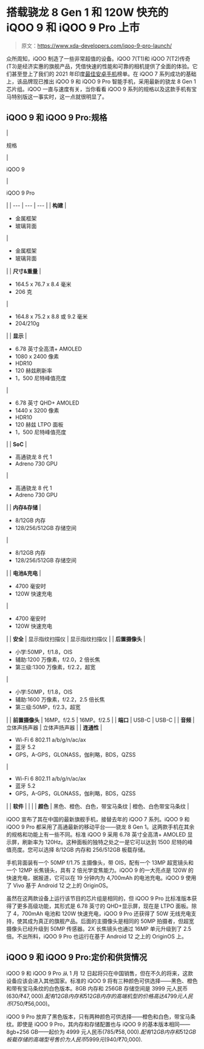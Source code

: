 # 搭载骁龙 8 Gen 1 和 120W 快充的 iQOO 9 和 iQOO 9 Pro 上市

> 原文：<https://www.xda-developers.com/iqoo-9-pro-launch/>

众所周知，iQOO 制造了一些非常超值的设备。iQOO 7(T1)和 iQOO 7(T2)传奇(T3)是经济实惠的旗舰产品，凭借快速的性能和可靠的相机提供了全面的体验。它们甚至登上了我们的 2021 年印度[最佳安卓手机](https://www.xda-developers.com/best-android-phones-india/)榜单。在 iQOO 7 系列成功的基础上，该品牌现已推出 iQOO 9 和 iQOO 9 Pro 智能手机，采用最新的骁龙 8 Gen 1 芯片组。iQOO 一直与速度有关，当你看看 iQOO 9 系列的规格以及这款手机有宝马特别版这一事实时，这一点就很明显了。

## iQOO 9 和 iQOO 9 Pro:规格

| 

规格

 | 

iQOO 9

 | 

iQOO 9 Pro

 |
| --- | --- | --- |
| **构建** | 

*   金属框架
*   玻璃背面

 | 

*   金属框架
*   玻璃背面

 |
| **尺寸&重量** | 

*   164.5 x 76.7 x 8.4 毫米
*   206 克

 | 

*   164.8 x 75.2 x 8.8 或 9.2 毫米
*   204/210g

 |
| **显示** | 

*   6.78 英寸全高清+ AMOLED
*   1080 x 2400 像素
*   HDR10
*   120 赫兹刷新率
*   1，500 尼特峰值亮度

 | 

*   6.78 英寸 QHD+ AMOLED
*   1440 x 3200 像素
*   HDR10
*   120 赫兹 LTPO 面板
*   1，500 尼特峰值亮度

 |
| **SoC** | 

*   高通骁龙 8 代 1
*   Adreno 730 GPU

 | 

*   高通骁龙 8 代 1
*   Adreno 730 GPU

 |
| **内存&存储** | 

*   8/12GB 内存
*   128/256/512GB 存储空间

 | 

*   8/12GB 内存
*   128/256/512GB 存储空间

 |
| **电池&充电** | 

*   4700 毫安时
*   120W 快速充电

 | 

*   4700 毫安时
*   120W 快速充电

 |
| **安全** | 显示指纹扫描仪 | 显示指纹扫描仪 |
| **后置摄像头** | 

*   小学:50MP，f/1.8，OIS
*   辅助:1200 万像素，f/2.0，2 倍长焦
*   第三级:1300 万像素，f/2.2，超宽

 | 

*   小学:50MP，f/1.8，OIS
*   辅助:1600 万像素，f/2.2，2.5 倍长焦
*   第三级:50MP，f/2.3，超宽

 |
| **前置摄像头** | 16MP。f/2.5 | 16MP。f/2.5 |
| **端口** | USB-C | USB-C |
| **音频** | 立体声扬声器 | 立体声扬声器 |
| **连通性** | 

*   Wi-Fi 6 802.11 a/b/g/n/ac/ax
*   蓝牙 5.2
*   GPS，A-GPS，GLONASS，伽利略，BDS，QZSS

 | 

*   Wi-Fi 6 802.11 a/b/g/n/ac/ax
*   蓝牙 5.2
*   GPS，A-GPS，GLONASS，伽利略，BDS，QZSS

 |
| **软件** |  |  |
| **颜色** | 黑色、橙色、白色，带宝马条纹 | 橙色、白色带宝马条纹 |

iQOO 宣布了其在中国的最新旗舰手机，接替去年的 iQOO 7 系列。iQOO 9 和 iQOO 9 Pro 都采用了高通最新的移动平台——骁龙 8 Gen 1。这两款手机在其余的规格和功能上有一些不同。标准 iQOO 9 采用 6.78 英寸全高清+ AMOLED 显示屏，刷新率为 120Hz。这种面板的独特之处之一是它可以达到 1500 尼特的峰值亮度。您可以选择 8/12GB 内存和 256/512GB 板载存储。

手机背面装有一个 50MP f/1.75 主摄像头，带 OIS，配有一个 13MP 超宽镜头和一个 12MP 长焦镜头，具有 2 倍光学变焦能力。iQOO 9 的一大亮点是 120W 的快速充电，据报道，它可以在 19 分钟内为 4,700mAh 的电池充电。iQOO 9 使用了 Vivo 基于 Android 12 之上的 OriginOS。

虽然在这两款设备上运行该节目的芯片组是相同的，但 iQOO 9 Pro 比标准版本获得了更多高级功能，其形式是 6.78 英寸的 QHD+显示屏，现在是 LTPO 面板。除了 4，700mAh 电池和 120W 快速充电，iQOO 9 Pro 还获得了 50W 无线充电支持，使其成为真正的旗舰产品。后面的主摄像头是相同的 50MP 拍摄者，但超宽摄像头已经升级到 50MP 传感器。2X 长焦镜头也通过 16MP 单元升级到了 2.5 倍。不出所料，iQOO 9 Pro 也运行在基于 Android 12 之上的 OriginOS 上。

## iQOO 9 和 iQOO 9 Pro:定价和供货情况

iQOO 9 和 iQOO 9 Pro 从 1 月 12 日起将只在中国销售，但在不久的将来，这款设备应该会进入其他国家。标准的 iQOO 9 将有三种颜色可供选择——黑色、橙色和带有宝马条纹的白色版本。8GB 内存和 256GB 存储空间是 3999 元人民币($630/₹47,000).配有 12GB 内存和 512GB 内存的高端机型的价格高达 4799 元人民币($750/₹56,000)。

iQOO 9 Pro 放弃了黑色版本，只有两种颜色可供选择——橙色和白色，带宝马条纹。即使是 iQOO 9 Pro，其内存和存储配置也与 iQOO 9 的基本版本相同——8gb+256 GB——起价为 4999 元人民币($785/₹58,000).配有 12GB 内存和 512GB 板载存储的高端型号售价为人民币 5999 元($940/₹70,000).